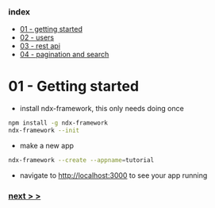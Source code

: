 ### index
- [01 - getting started](https://ndxbxrme.github.io/ndx-framework/docs/tutorial/01_getting_started.html)
- [02 - users](https://ndxbxrme.github.io/ndx-framework/docs/tutorial/02_users.html)
- [03 - rest api](https://ndxbxrme.github.io/ndx-framework/docs/tutorial/03_restapi.html)
- [04 - pagination and search](https://ndxbxrme.github.io/ndx-framework/docs/tutorial/04_paging_and_searching.html)

# 01 - Getting started

- install ndx-framework, this only needs doing once  
```bash
npm install -g ndx-framework
ndx-framework --init
```
- make a new app  
```bash
ndx-framework --create --appname=tutorial
```
- navigate to [http://localhost:3000](http://localhost:3000) to see your app running

### [next > >](https://ndxbxrme.github.io/ndx-framework/docs/tutorial/02_users.html)